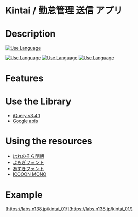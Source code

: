 # Kintai / 勤怠管理 送信 アプリ

# Description
[![Use Language](http://img.shields.io/badge/language-JP.ja.utf8-silver.svg?style=flat)](README.md)

[![Use Language](http://img.shields.io/badge/language-HTML-yellow.svg?style=flat)](README.md)
[![Use Language](http://img.shields.io/badge/language-JavaScript-yellow.svg?style=flat)](README.md)
[![Use Language](http://img.shields.io/badge/language-CSS-yellow.svg?style=flat)](README.md)

# Features

# Use the Library
- [jQuery v3.4.1](https://jquery.com/)
- [Google apis](https://github.com/google/google-api-javascript-client)

# Using the resources
- [はれのそら明朝](https://fontopo.com/?p=377)
- [よもぎフォント](https://www.asterism-m.com/font/yomogifont/)
- [あずきフォント](http://azukifont.com/)
- [ICOOON MONO](https://icooon-mono.com/)

# Example
[https://labs.n138.jp/kintai_01/](https://labs.n138.jp/kintai_01/)
